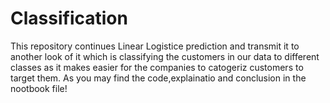 # Classification
This repository continues Linear Logistice prediction and transmit it to another look of it which is classifying the customers in our data to different classes as it makes easier for the companies to catogeriz customers to target them. As you may find the code,explainatio and conclusion in the nootbook file!
